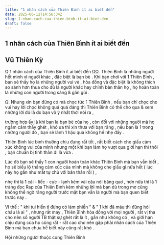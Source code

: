 ```yaml
---
title: "1 nhân cách của Thiên Bình ít ai biết đến"
date: 2025-06-12T14:56:34Z
slug: 1-nhan-cach-cua-thien-binh-it-ai-biet-den
draft: false
---
```


## 1 nhân cách của Thiên Bình ít ai biết đến

## Vũ Thiên Kỳ

Ω 1 nhân cách của Thiên Bình ít ai biết đến Ω​​Ω. Thiên Bình là những người hết mình vì người khác , đặc biệt là bạn bè . 
Khi bạn chơi với 1 Thiên Bình , bạn sẽ thấy họ là những người vui vẻ , hòa đồng và đặc biệt là không thích so sánh hơn thua cho dù là người khác hay chính bản thân họ , họ hoàn toàn là những con người trong sáng & gần gũi .
 
 
Ω. Nhưng xin bạn đừng có mà chọc tức 1 Thiên Bình , nếu bạn chỉ chọc cho vui hay lời chọc không quá quá đáng thì Thiên Bình có thể cho qua & xem những lời đó là do bạn vô ý nhất thời nói ra , 
 
trường hợp ấy là khi bạn là bạn bè của họ , còn đối với những người mà họ ngầm cảm thấy ghét , khó ưa thì xin thưa với bạn rằng , nếu bạn là 1 trong những người đó , bạn sẽ lãnh 1 hậu quả không hề nhẹ đấy  . 
 
Thiên Bình lúc bình thường chịu đựng rất tốt , rất biết cách che giấu cảm xúc không vui của mình nhưng một khi bạn làm họ vượt qua giới hạn thì thôi , bạn chuẩn bị tinh thần đi là vừa . 
 
Lúc đó bạn sẽ thấy 1 con người hoàn toàn khác Thiên Bình mà bạn vẫn biết , họ sẽ biểu lộ thẳng cảm xúc của mình mà không che giấu gì nữa hết ( lúc này họ gần như mất tự chủ với bản thân rồi ) ,
 
 
nhẹ thì là 1 cái - liếc - cực - lạnh kèm vài câu nói bâng quơ , hơn nữa thì là 1 tràng đọc Rap của Thiên Bình kèm những lời mà bạn dù trong mơ cũng không thể ngờ rằng người trước mặt bạn vẫn là người mà bạn quen biết trước nay . 
 
 Vì thế : " khi tui hiền tì đừng có làm phiền " & " 1 khi đã máu thì đừng hỏi cháu là ai " , nhưng rất may , Thiên Bình hòa đồng với mọi người , rất vị tha 
cho nên số người TB thật sự ghét rất là ít , gần như không có , và giới hạn chịu đựng của họ cũng rất - rất cao cho nên gặp phải nhân cách của Thiên Bình mà bạn chưa hề biết này cũng rất khó .
 
 
 
Hội những người thuộc cung Thiên Bình